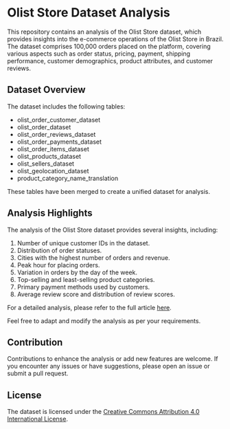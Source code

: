 # Olist Store Dataset Analysis

This repository contains an analysis of the Olist Store dataset, which provides insights into the e-commerce operations of the Olist Store in Brazil. The dataset comprises 100,000 orders placed on the platform, covering various aspects such as order status, pricing, payment, shipping performance, customer demographics, product attributes, and customer reviews.

## Dataset Overview

The dataset includes the following tables:
- olist_order_customer_dataset
- olist_order_dataset
- olist_order_reviews_dataset
- olist_order_payments_dataset
- olist_order_items_dataset
- olist_products_dataset
- olist_sellers_dataset
- olist_geolocation_dataset
- product_category_name_translation

These tables have been merged to create a unified dataset for analysis.

## Analysis Highlights

The analysis of the Olist Store dataset provides several insights, including:

1. Number of unique customer IDs in the dataset.
2. Distribution of order statuses.
3. Cities with the highest number of orders and revenue.
4. Peak hour for placing orders.
5. Variation in orders by the day of the week.
6. Top-selling and least-selling product categories.
7. Primary payment methods used by customers.
8. Average review score and distribution of review scores.

For a detailed analysis, please refer to the full article [here](https://medium.com/@radhityan/simple-eda-olist-store-dataset-1dfdac372fb2).

Feel free to adapt and modify the analysis as per your requirements.

## Contribution

Contributions to enhance the analysis or add new features are welcome. If you encounter any issues or have suggestions, please open an issue or submit a pull request.

## License

The dataset is licensed under the [Creative Commons Attribution 4.0 International License](https://creativecommons.org/licenses/by/4.0/).

